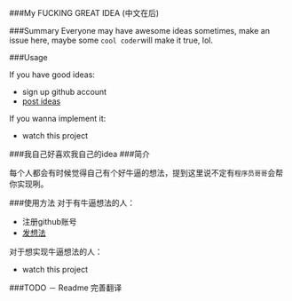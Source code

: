 ###My FUCKING GREAT IDEA
(中文在后)

###Summary
Everyone may have awesome ideas sometimes, make an issue here, maybe some ```cool coder```will make it true, lol.

###Usage

If you have good ideas:
- sign up github account
- [post ideas](https://github.com/zzz6519003/ideas/issues/new)

If you wanna implement it:
- watch this project



###我自己好喜欢我自己的idea
###简介

每个人都会有时候觉得自己有个好牛逼的想法，提到这里说不定有```程序员哥哥```会帮你实现咧。

###使用方法
对于有牛逼想法的人：

- 注册github账号
- [发想法](https://github.com/zzz6519003/ideas/issues/new)



对于想实现牛逼想法的人：
- watch this project

###TODO
－ Readme 完善翻译
